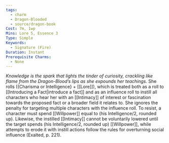 ```yaml
---
tags:
  - charm
  - Dragon-Blooded
  - source/dragon-book
Cost: 7m, 1wp
Mins: Lore 5, Essence 3
Type: Simple
Keywords:
  - Signature (Fire)
Duration: Instant
Prerequisite Charms:
  - None
---
```

*Knowledge is the spark that lights the tinder of curiosity, crackling like flame from the Dragon-Blood’s lips as she expounds her teachings.*
She rolls ({Charisma or Intelligence} + [[Lore]]), which is treated both as a roll to [[Introducing a Fact|introduce a fact]] and as an influence roll to instill all characters who hear her with an [[Intimacy]] of interest or fascination towards the proposed fact or a broader field it relates to. She ignores the penalty for targeting multiple characters with the influence roll. To resist, a character must spend [[Willpower]] equal to (his Intelligence/2, rounded up). Likewise, the instilled [[Intimacy]] cannot be voluntarily lowered until the target spends (his Intelligence/2, rounded up) [[Willpower]], while attempts to erode it with instill actions follow the rules for overturning social influence (Exalted, p. 221).